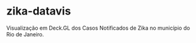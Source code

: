 # zika-datavis
Visualização em Deck.GL dos Casos Notificados de Zika no município do Rio de Janeiro.
